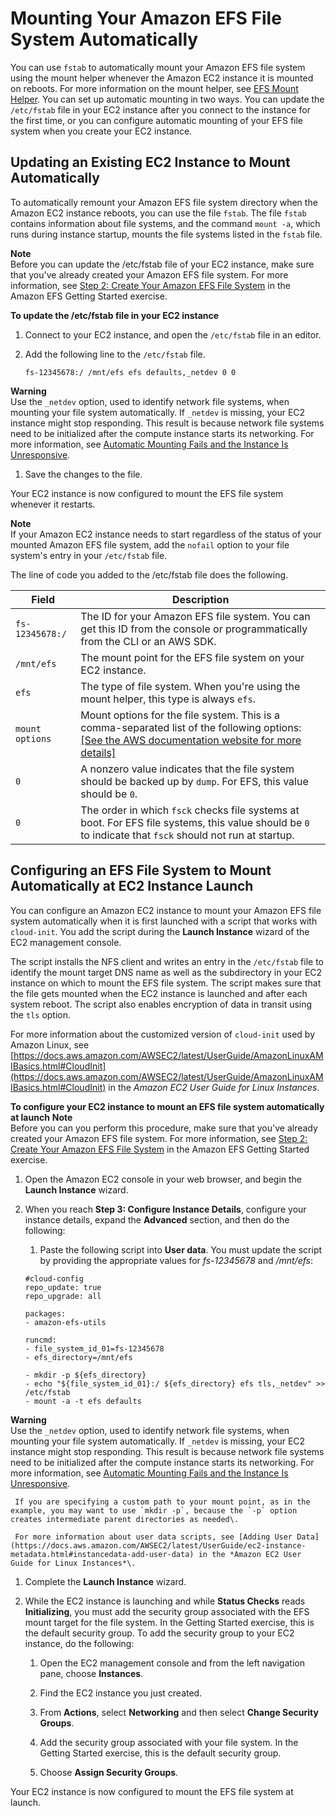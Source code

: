 # Mounting Your Amazon EFS File System Automatically<a name="mount-fs-auto-mount-onreboot"></a>

You can use `fstab` to automatically mount your Amazon EFS file system using the mount helper whenever the Amazon EC2 instance it is mounted on reboots\. For more information on the mount helper, see [EFS Mount Helper](efs-mount-helper.md)\. You can set up automatic mounting in two ways\. You can update the `/etc/fstab` file in your EC2 instance after you connect to the instance for the first time, or you can configure automatic mounting of your EFS file system when you create your EC2 instance\.

## Updating an Existing EC2 Instance to Mount Automatically<a name="mount-fs-auto-mount-update-fstab"></a>

To automatically remount your Amazon EFS file system directory when the Amazon EC2 instance reboots, you can use the file `fstab`\. The file `fstab` contains information about file systems, and the command `mount -a`, which runs during instance startup, mounts the file systems listed in the `fstab` file\.

**Note**  
Before you can update the /etc/fstab file of your EC2 instance, make sure that you've already created your Amazon EFS file system\. For more information, see [Step 2: Create Your Amazon EFS File System](gs-step-two-create-efs-resources.md) in the Amazon EFS Getting Started exercise\.

**To update the /etc/fstab file in your EC2 instance**

1. Connect to your EC2 instance, and open the `/etc/fstab` file in an editor\.

1. Add the following line to the `/etc/fstab` file\.

   ```
   fs-12345678:/ /mnt/efs efs defaults,_netdev 0 0
   ```
**Warning**  
Use the `_netdev` option, used to identify network file systems, when mounting your file system automatically\. If `_netdev` is missing, your EC2 instance might stop responding\. This result is because network file systems need to be initialized after the compute instance starts its networking\. For more information, see [Automatic Mounting Fails and the Instance Is Unresponsive](troubleshooting-efs-mounting.md#automount-fails)\.

1. Save the changes to the file\.

Your EC2 instance is now configured to mount the EFS file system whenever it restarts\.

**Note**  
If your Amazon EC2 instance needs to start regardless of the status of your mounted Amazon EFS file system, add the `nofail` option to your file system's entry in your `/etc/fstab` file\.

The line of code you added to the /etc/fstab file does the following\.


| Field | Description | 
| --- | --- | 
|  `fs-12345678:/`  |  The ID for your Amazon EFS file system\. You can get this ID from the console or programmatically from the CLI or an AWS SDK\.  | 
|  `/mnt/efs`  |  The mount point for the EFS file system on your EC2 instance\.  | 
|  `efs`  |  The type of file system\. When you're using the mount helper, this type is always `efs`\.  | 
|  `mount options`  |  Mount options for the file system\. This is a comma\-separated list of the following options: [\[See the AWS documentation website for more details\]](http://docs.aws.amazon.com/efs/latest/ug/mount-fs-auto-mount-onreboot.html)  | 
|  `0`  |  A nonzero value indicates that the file system should be backed up by `dump`\. For EFS, this value should be `0`\.  | 
|  `0`  |  The order in which `fsck` checks file systems at boot\. For EFS file systems, this value should be `0` to indicate that `fsck` should not run at startup\.  | 

## Configuring an EFS File System to Mount Automatically at EC2 Instance Launch<a name="mount-fs-auto-mount-on-creation"></a>

You can configure an Amazon EC2 instance to mount your Amazon EFS file system automatically when it is first launched with a script that works with `cloud-init`\. You add the script during the **Launch Instance** wizard of the EC2 management console\.

The script installs the NFS client and writes an entry in the `/etc/fstab` file to identify the mount target DNS name as well as the subdirectory in your EC2 instance on which to mount the EFS file system\. The script makes sure that the file gets mounted when the EC2 instance is launched and after each system reboot\. The script also enables encryption of data in transit using the `tls` option\.

For more information about the customized version of `cloud-init` used by Amazon Linux, see [https://docs.aws.amazon.com/AWSEC2/latest/UserGuide/AmazonLinuxAMIBasics.html#CloudInit](https://docs.aws.amazon.com/AWSEC2/latest/UserGuide/AmazonLinuxAMIBasics.html#CloudInit) in the *Amazon EC2 User Guide for Linux Instances*\.

**To configure your EC2 instance to mount an EFS file system automatically at launch**
**Note**  
Before you can you perform this procedure, make sure that you've already created your Amazon EFS file system\. For more information, see [Step 2: Create Your Amazon EFS File System](gs-step-two-create-efs-resources.md) in the Amazon EFS Getting Started exercise\.

1. Open the Amazon EC2 console in your web browser, and begin the **Launch Instance** wizard\.

1. When you reach **Step 3: Configure Instance Details**, configure your instance details, expand the **Advanced** section, and then do the following:

   1. Paste the following script into **User data**\. You must update the script by providing the appropriate values for *fs\-12345678* and */mnt/efs*:

     ```
     #cloud-config
     repo_update: true
     repo_upgrade: all
     
     packages:
     - amazon-efs-utils
     
     runcmd:
     - file_system_id_01=fs-12345678
     - efs_directory=/mnt/efs
     
     - mkdir -p ${efs_directory}
     - echo "${file_system_id_01}:/ ${efs_directory} efs tls,_netdev" >> /etc/fstab
     - mount -a -t efs defaults
     ```
**Warning**  
Use the `_netdev` option, used to identify network file systems, when mounting your file system automatically\. If `_netdev` is missing, your EC2 instance might stop responding\. This result is because network file systems need to be initialized after the compute instance starts its networking\. For more information, see [Automatic Mounting Fails and the Instance Is Unresponsive](troubleshooting-efs-mounting.md#automount-fails)\.

     If you are specifying a custom path to your mount point, as in the example, you may want to use `mkdir -p`, because the `-p` option creates intermediate parent directories as needed\.

     For more information about user data scripts, see [Adding User Data](https://docs.aws.amazon.com/AWSEC2/latest/UserGuide/ec2-instance-metadata.html#instancedata-add-user-data) in the *Amazon EC2 User Guide for Linux Instances*\. 

1. Complete the **Launch Instance** wizard\.

1. While the EC2 instance is launching and while **Status Checks** reads **Initializing**, you must add the security group associated with the EFS mount target for the file system\. In the Getting Started exercise, this is the default security group\. To add the security group to your EC2 instance, do the following: 

   1. Open the EC2 management console and from the left navigation pane, choose **Instances**\.

   1. Find the EC2 instance you just created\.

   1. From **Actions**, select **Networking** and then select **Change Security Groups**\.

   1. Add the security group associated with your file system\. In the Getting Started exercise, this is the default security group\.

   1. Choose **Assign Security Groups**\.

Your EC2 instance is now configured to mount the EFS file system at launch\.
